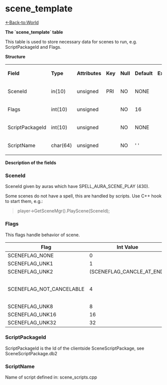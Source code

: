 # scene\_template

[<-Back-to:World](database-world.md)

**The \`scene\_template\` table**

This table is used to store necessary data for scenes to run, e.g. ScriptPackageId and Flags.

**Structure**

<table>
<tbody>
<tr class="odd">
<td><p><strong>Field</strong></p></td>
<td><p><strong>Type</strong></p></td>
<td><p><strong>Attributes</strong></p></td>
<td><p><strong>Key</strong></p></td>
<td><p><strong>Null</strong></p></td>
<td><p><strong>Default</strong></p></td>
<td><p><strong>Extra</strong></p></td>
<td><p><strong>Comment</strong></p></td>
</tr>
<tr class="even">
<td><p>SceneId</p></td>
<td><p>in(10)</p></td>
<td><p>unsigned</p></td>
<td><p>PRI</p></td>
<td><p>NO</p></td>
<td><p>NONE</p></td>
<td><p> </p></td>
<td><p> </p></td>
</tr>
<tr class="odd">
<td><p>Flags</p></td>
<td><p>int(10)</p></td>
<td><p>unsigned</p></td>
<td><p><br />
</p></td>
<td><p>NO</p></td>
<td><p>16</p></td>
<td><p> </p></td>
<td><p> </p></td>
</tr>
<tr class="even">
<td><p>ScriptPackageId</p></td>
<td><p>int(10)</p></td>
<td><p>unsigned</p></td>
<td><p><br />
</p></td>
<td><p>NO</p></td>
<td><p>NONE</p></td>
<td><p> </p></td>
<td><p> </p></td>
</tr>
<tr class="odd">
<td><p>ScriptName</p></td>
<td><p>char(64)</p></td>
<td><p>unsigned</p></td>
<td><p> </p></td>
<td><p>NO</p></td>
<td><p>' '</p></td>
<td><p> </p></td>
<td><p> </p></td>
</tr>
</tbody>
</table>

**Description of the fields**

### SceneId

SceneId given by auras which have SPELL\_AURA\_SCENE\_PLAY (430).

Some scenes do not have a spell, this are handled by scripts.
Use C++ hook to start them, e.g.:

> player-&gt;GetSceneMgr().PlayScene(SceneId); 

### Flags

This flags handle behavior of scene.

| Flag                                           | Int Value | **Bit value** | **Comment**                                     |
|------------------------------------------------|-----------|---------------|-------------------------------------------------|
| SCENEFLAG\_NONE                                | 0         | 0x00000000    |                                                 |
| SCENEFLAG\_UNK1                                | 1         | 0x00000001    | NYI                                             |
| SCENEFLAG\_UNK2 | (SCENEFLAG\_CANCLE\_AT\_END) | 2         | 0x00000002    | Scene is being canceled at SceneComplete // NYI |
| SCENEFLAG\_NOT\_CANCELABLE                     | 4         | 0x00000004    | Player can't cancle scene (cinematic scenes)    |
| SCENEFLAG\_UNK8                                | 8         | 0x00000008    | NYI                                             |
| SCENEFLAG\_UNK16                               | 16        | 0x00000010    | NYI                                             |
| SCENEFLAG\_UNK32                               | 32        | 0x00000020    | NYI                                             |

### ScriptPackageId

ScriptPackageId is the Id of the clientside SceneScriptPackage, see SceneScriptPackage.db2

### ScriptName

Name of script defined in: scene\_scripts.cpp
